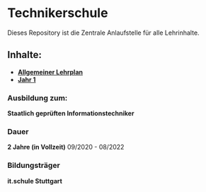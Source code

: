 # Technikerschule
Dieses Repository ist die Zentrale Anlaufstelle für alle Lehrinhalte.

## Inhalte:
+ **[Allgemeiner Lehrplan](/Lehrplan/README.md)**
+ **[Jahr 1](/Jahr%201)**

### Ausbildung zum:
 **Staatlich geprüften Informationstechniker**

### Dauer
**2 Jahre (in Vollzeit)** 09/2020 - 08/2022

### Bildungsträger
**it.schule Stuttgart**
